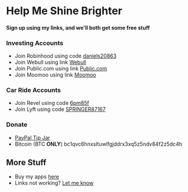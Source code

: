 # Help Me Shine Brighter
#### Sign up using **my links**, and we'll both get some free stuff

### Investing Accounts
  - Join Robinhood using code [daniels20863](https://join.robinhood.com/daniels20863)
  - Join Webull using link [Webull](https://a.webull.com/8kstecCtaeVS4ZsVbz)
  - Join Public.com using link [Public.com](https://share.public.com/danielspringer)
  - Join Moomoo using link [Moomoo](https://j.moomoo.com/00kcml)
### Car Ride Accounts
  - Join Revel using code [6pm85f](http://app.gorevel.com/redeem-code/6pm85f)
  - Join Lyft using code [SPRINGER87167](https://www.lyft.com/i/SPRINGER87167?utm_medium=p2pi_iacc)

### Donate
- [PayPal Tip Jar](https://www.paypal.com/paypalme/danielspringerpaypal)
- Bitcoin (BTC **ONLY**) bc1qvc6hnxsltuwlfgjddrx3xq5z5ndv84f2z5dc4h

## More Stuff
- Buy my apps [here](https://apple.co/3uyCNct)
- Links not working? [Let me know](https://forms.gle/nkLPf2BcZy8V3VHA9)